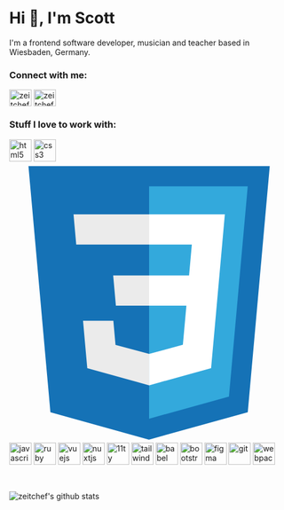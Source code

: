 # Hi 👋, I'm Scott

I'm a frontend software developer, musician and teacher based in Wiesbaden, Germany.

### Connect with me:

[<img align="center" src="https://cdn.jsdelivr.net/npm/simple-icons@3.0.1/icons/twitter.svg" alt="zeitchef" height="30" width="40" />][twitter]
[<img align="center" src="https://cdn.jsdelivr.net/npm/simple-icons@3.0.1/icons/linkedin.svg" alt="zeitchef" height="30" width="40" />][linkedin]

### Stuff I love to work with:

[<img src="https://www.vectorlogo.zone/logos/w3_html5/w3_html5-icon.svg" alt="html5" width="40" height="40"/>][html]
[<img src="https://devicons.github.io/devicon/devicon.git/icons/css3/css3-original-wordmark.svg" alt="css3" width="40" height="40"/>][css]
[<svg viewBox="0 0 128 128">
<path fill="#1572B6" d="M18.814 114.123L8.76 1.352h110.48l-10.064 112.754-45.243 12.543-45.119-12.526z"></path><path fill="#33A9DC" d="M64.001 117.062l36.559-10.136 8.601-96.354h-45.16v106.49z"></path><path fill="#fff" d="M64.001 51.429h18.302l1.264-14.163H64.001V23.435h34.682l-.332 3.711-3.4 38.114h-30.95V51.429z"></path><path fill="#EBEBEB" d="M64.083 87.349l-.061.018-15.403-4.159-.985-11.031H33.752l1.937 21.717 28.331 7.863.063-.018v-14.39z"></path><path fill="#fff" d="M81.127 64.675l-1.666 18.522-15.426 4.164v14.39l28.354-7.858.208-2.337 2.406-26.881H81.127z"></path><path fill="#EBEBEB" d="M64.048 23.435v13.831H30.64l-.277-3.108-.63-7.012-.331-3.711h34.646zm-.047 27.996v13.831H48.792l-.277-3.108-.631-7.012-.33-3.711h16.447z"></path>
</svg>][css]
[<img src="https://devicons.github.io/devicon/devicon.git/icons/javascript/javascript-original.svg" alt="javascript" width="40" height="40"/>][javascript]
[<img src="https://devicons.github.io/devicon/devicon.git/icons/ruby/ruby-original-wordmark.svg" alt="ruby" width="40" height="40"/>][ruby]
[<img src="https://devicons.github.io/devicon/devicon.git/icons/vuejs/vuejs-original-wordmark.svg" alt="vuejs" width="40" height="40"/>][vue]
[<img src="https://www.vectorlogo.zone/logos/nuxtjs/nuxtjs-icon.svg" alt="nuxtjs" width="40" height="40"/>][nuxt]
[<img src="https://gist.githubusercontent.com/vivek32ta/c7f7bf583c1fb1c58d89301ea40f37fd/raw/f4c85cce5790758286b8f155ef9a177710b995df/11ty.svg" alt="11ty" width="40" height="40"/>][11ty]
[<img src="https://www.vectorlogo.zone/logos/tailwindcss/tailwindcss-icon.svg" alt="tailwind" width="40" height="40"/>][tailwind]
[<img src="https://www.vectorlogo.zone/logos/babeljs/babeljs-icon.svg" alt="babel" width="40" height="40"/>][babel]
[<img src="https://devicons.github.io/devicon/devicon.git/icons/bootstrap/bootstrap-plain.svg" alt="bootstrap" width="40" height="40"/>][bootstrap]
[<img src="https://www.vectorlogo.zone/logos/figma/figma-icon.svg" alt="figma" width="40" height="40"/>][figma]
[<img src="https://www.vectorlogo.zone/logos/git-scm/git-scm-icon.svg" alt="git" width="40" height="40"/>][git]
[<img src="https://devicons.github.io/devicon/devicon.git/icons/webpack/webpack-original.svg" alt="webpack" width="40" height="40"/>][webpack]

<br />

![zeitchef's github stats](https://github-readme-stats.vercel.app/api?username=zeitchef&show_icons=true&count_private=true&theme=vue-dark)

[website]: https://scottvoyles.com
[twitter]: https://twitter.com/zeitchef
[linkedin]: https://www.linkedin.com/in/zeitchef/
[11ty]: https://www.11ty.dev/
[babel]: https://babeljs.io/
[ruby]: https://www.ruby-lang.org/en/
[javascript]: https://developer.mozilla.org/en-US/docs/Web/JavaScript
[html]: https://www.w3.org/html/
[css]: https://developer.mozilla.org/en-US/docs/Web/CSS
[vue]: https://vuejs.org
[nuxt]: https://nuxtjs.org/
[tailwind]: https://tailwindcss.com/
[webpack]: https://webpack.js.org
[git]: https://git-scm.com/
[figma]: https://www.figma.com/
[bootstrap]: https://getbootstrap.com

